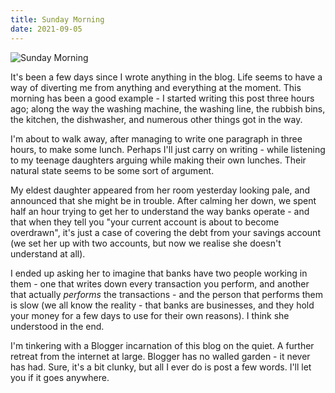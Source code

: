 ```yaml
---
title: Sunday Morning
date: 2021-09-05
---
```


![Sunday Morning](https://source.unsplash.com/y7GlIdTUOvo/1600x900)

It's  been a few days since I wrote anything in the blog. Life seems to have a way of diverting me from anything and everything at the moment. This morning has been a good example - I started writing this post three hours ago; along the way the washing machine, the washing line, the rubbish bins, the kitchen, the dishwasher, and numerous other things got in the way.

I'm about to walk away, after managing to write one paragraph in three hours, to make some lunch. Perhaps I'll just carry on writing - while listening to my teenage daughters arguing while making their own lunches. Their natural state seems to be some sort of argument.

My eldest daughter appeared from her room yesterday looking pale, and announced that she might be in trouble. After calming her down, we spent half an hour trying to get her to understand the way banks operate - and that when they tell you "your current account is about to become overdrawn", it's just a case of covering the debt from your savings account (we set her up with two accounts, but now we realise she doesn't understand at all).

I ended up asking her to imagine that banks have two people working in them - one that writes down every transaction you perform, and another that actually *performs* the transactions - and the person that performs them is slow (we all know the reality - that banks are businesses, and they hold your money for a few days to use for their own reasons). I think she understood in the end.

I'm tinkering with a Blogger incarnation of this blog on the quiet. A further retreat from the internet at large. Blogger has no walled garden - it never has had. Sure, it's a bit clunky, but all I ever do is post a few words. I'll let you if it goes anywhere.